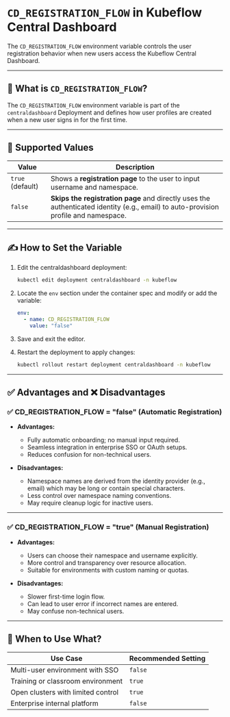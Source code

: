 # `CD_REGISTRATION_FLOW` in Kubeflow Central Dashboard

The `CD_REGISTRATION_FLOW` environment variable controls the user registration behavior when new users access the Kubeflow Central Dashboard.

---

## 🔧 What is `CD_REGISTRATION_FLOW`?

The `CD_REGISTRATION_FLOW` environment variable is part of the `centraldashboard` Deployment and defines how user profiles are created when a new user signs in for the first time.

---

## 🧩 Supported Values

| Value           | Description                                                                 |
|----------------|-----------------------------------------------------------------------------|
| `true` (default) | Shows a **registration page** to the user to input username and namespace. |
| `false`         | **Skips the registration page** and directly uses the authenticated identity (e.g., email) to auto-provision profile and namespace. |

---

## ✍️ How to Set the Variable

1. Edit the centraldashboard deployment:

   ```bash
   kubectl edit deployment centraldashboard -n kubeflow
   ```

2. Locate the `env` section under the container spec and modify or add the variable:

   ```yaml
   env:
     - name: CD_REGISTRATION_FLOW
       value: "false"
   ```

3. Save and exit the editor.

4. Restart the deployment to apply changes:

   ```bash
   kubectl rollout restart deployment centraldashboard -n kubeflow
   ```

---

## ✅ Advantages and ❌ Disadvantages

### ✅ CD\_REGISTRATION\_FLOW = "false" (Automatic Registration)

* **Advantages:**

  * Fully automatic onboarding; no manual input required.
  * Seamless integration in enterprise SSO or OAuth setups.
  * Reduces confusion for non-technical users.

* **Disadvantages:**

  * Namespace names are derived from the identity provider (e.g., email) which may be long or contain special characters.
  * Less control over namespace naming conventions.
  * May require cleanup logic for inactive users.

---

### ✅ CD\_REGISTRATION\_FLOW = "true" (Manual Registration)

* **Advantages:**

  * Users can choose their namespace and username explicitly.
  * More control and transparency over resource allocation.
  * Suitable for environments with custom naming or quotas.

* **Disadvantages:**

  * Slower first-time login flow.
  * Can lead to user error if incorrect names are entered.
  * May confuse non-technical users.

---

## 🧪 When to Use What?

| Use Case                           | Recommended Setting |
| ---------------------------------- | ------------------- |
| Multi-user environment with SSO    | `false`             |
| Training or classroom environment  | `true`              |
| Open clusters with limited control | `true`              |
| Enterprise internal platform       | `false`             |
